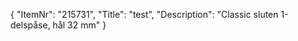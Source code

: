 {
  "ItemNr": "215731",
  "Title": "test",
  "Description": "Classic sluten 1-delspåse, hål 32 mm"
}